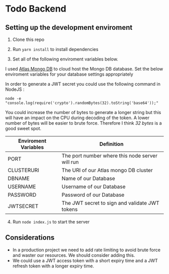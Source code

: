 # Todo Backend

## Setting up the development enviroment

1. Clone this repo

2. Run ```yarn install``` to install dependencies
3. Set all of the following enviroment variables below.

I used [Atlas Mongo DB](https://www.mongodb.com/atlas/database) to cloud host the Mongo DB database. Set the below enviroment variables for your database settings appropriately 

In order to generate a JWT secret you could use the following command in NodeJS : 

``` node -e "console.log(require('crypto').randomBytes(32).toString('base64'));" ```

You could increase the number of bytes to generate a longer string but this will have an impact on the CPU during decoding of the token. A lower number of bytes will be easier to brute force. Therefore I think *32 bytes* is a good sweet spot. 

| Enviroment Variables | Definition    |
|----------------------|------------|
|   PORT| The port number where this node server will run |
|   CLUSTERURI | The URI of our Atlas mongo DB cluster |            
|   DBNAME |  Name of our Database |
|   USERNAME | Username of our Database |
|   PASSWORD | Password of our Database |
|   JWTSECRET| The JWT secret to sign and validate JWT tokens|

4. Run ```node index.js``` to start the server 

## Considerations
- In a production project we need to add rate limiting to avoid brute force and waster our resources. We should consider adding this.
- We could use a JWT access token with a short expiry time and a JWT refresh token with a longer expiry time.
